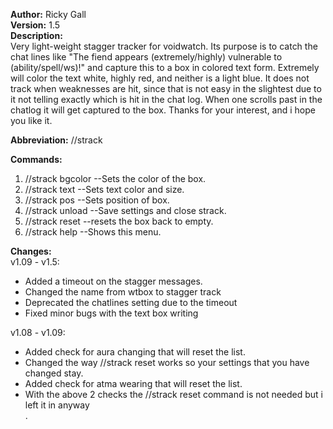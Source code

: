 **Author:** Ricky Gall  
**Version:** 1.5  
**Description:**  
Very light-weight stagger tracker for voidwatch. Its purpose is to catch the chat lines like "The fiend appears (extremely/highly) vulnerable to (ability/spell/ws)!" and capture this to a box in colored text form. Extremely will color the text white, highly red, and neither is a light blue. It does not track when weaknesses are hit, since that is not easy in the slightest due to it not telling exactly which is hit in the chat log. When one scrolls past in the chatlog it will get captured to the box. Thanks for your interest, and i hope you like it.

**Abbreviation:** //strack

**Commands:**
 1. //strack bgcolor <alpha> <red> <green> <blue> --Sets the color of the box.
 2. //strack text <size> <red> <green> <blue> --Sets text color and size.
 3. //strack pos <posx> <posy> --Sets position of box.
 4. //strack unload --Save settings and close strack.
 5. //strack reset --resets the box back to empty.
 6. //strack help --Shows this menu.

**Changes:**  
v1.09 - v1.5:  
* Added a timeout on the stagger messages.  
* Changed the name from wtbox to stagger track  
* Deprecated the chatlines setting due to the timeout  
* Fixed minor bugs with the text box writing  

v1.08 - v1.09:  
* Added check for aura changing that will reset the list.  
* Changed the way //strack reset works so your settings that you have changed stay.  
* Added check for atma wearing that will reset the list.  
* With the above 2 checks the //strack reset command is not needed but i left it in anyway  
.
